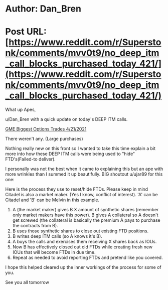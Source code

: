 # Author: Dan_Bren
# Post URL: [https://www.reddit.com/r/Superstonk/comments/mvv0t9/no_deep_itm_call_blocks_purchased_today_421/](https://www.reddit.com/r/Superstonk/comments/mvv0t9/no_deep_itm_call_blocks_purchased_today_421/)


What up Apes,

u/Dan_Bren with a quick update on today's DEEP ITM calls.

[GME Biggest Options Trades 4\/21\/2021](https://preview.redd.it/0rve0srysmu61.png?width=1226&format=png&auto=webp&s=e12f5155f7ecc8bc1d7e2963ba12eef3863c2e63)

There weren't any. (Large purchases)

Nothing really new on this front so I wanted to take this time explain a bit more into how these DEEP ITM calls were being used to "hide" FTD's(Failed-to deliver).

I personally was not the best when it came to explaining this but an ape with more wrinkles than I summed it up beautifully. BIG shoutout u/ujar89 for this one:

Here is the process they use to reset/hide FTDs. Please keep in mind Citadel is also a market maker. (Yes I know, conflict of interest). 'A' can be Citadel and 'B' can be Melvin in this example.

1. A (the market maker) gives B X amount of synthetic shares (remember only market makers have this power). B gives A collateral so A doesn't get screwed (the collateral is basically the premium A pays to purchase the contracts from B).
2. B uses those synthetic shares to close out existing FTD positions.
3. B writes deep ITM calls (so A knows it's B).
4. A buys the calls and exercises them receiving X shares back as IOUs.
5. Now B has effectively closed out old FTDs while creating fresh new IOUs that will become FTDs in due time.
6. Repeat as needed to avoid reporting FTDs and pretend like you covered.

I hope this helped cleared up the inner workings of the process for some of you.

See you all tomorrow